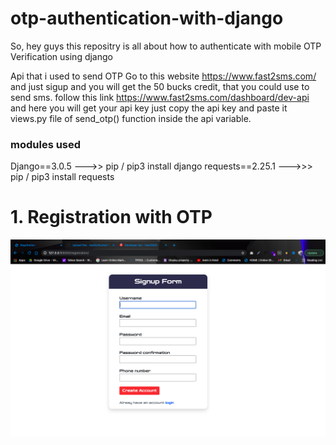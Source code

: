 # otp-authentication-with-django

So, hey guys this repositry is all about how to authenticate with mobile OTP Verification using django

Api that i used to send OTP
Go to this website https://www.fast2sms.com/ and just sigup and you will get the 50 bucks credit, that you could use to send sms.
follow this link https://www.fast2sms.com/dashboard/dev-api and here you will get your api key just copy the api key and paste it views.py file of send_otp() function inside the api variable.

<h3>modules used </h3>
Django==3.0.5 --->> pip / pip3 install django
requests==2.25.1 --->>> pip / pip3 install requests


 <h1> 1. Registration with OTP </h1>
 
 <img src="https://github.com/Aashishkumar123/otp-authentication-with-django/blob/main/image/Screenshot%202021-04-26%20at%204.50.17%20PM.png">

